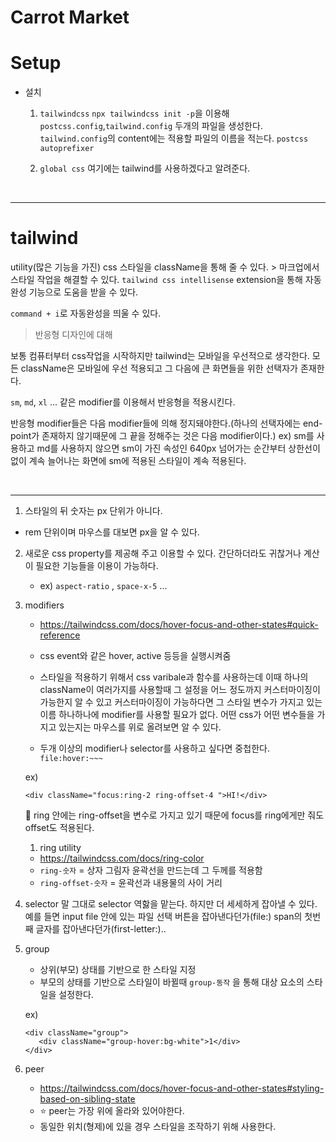 # Carrot Market

# Setup

- 설치

  1. `tailwindcss`
     `npx tailwindcss init -p`을 이용해 `postcss.config`,`tailwind.config` 두개의 파일을 생성한다.
     `tailwind.config`의 content에는 적용할 파일의 이름을 적는다.
     `postcss`
     `autoprefixer`

  2. `global css`
     여기에는 tailwind를 사용하겠다고 알려준다.

<br/>
<hr/>

# tailwind

utility(많은 기능을 가진) css
스타일을 className을 통해 줄 수 있다. > 마크업에서 스타일 작업을 해결할 수 있다.
`tailwind css intellisense` extension을 통해 자동완성 기능으로 도움을 받을 수 있다.

`command + i`로 자동완성을 띄울 수 있다.

> 반응형 디자인에 대해

보통 컴퓨터부터 css작업을 시작하지만 tailwind는 모바일을 우선적으로 생각한다.
모든 className은 모바일에 우선 적용되고 그 다음에 큰 화면들을 위한 선택자가 존재한다.

`sm`, `md`, `xl` ... 같은 modifier를 이용해서 반응형을 적용시킨다.

반응형 modifier들은 다음 modifier들에 의해 정지돼야한다.(하나의 선택자에는 end-point가 존재하지 않기때문에 그 끝을 정해주는 것은 다음 modifier이다.)
ex) sm를 사용하고 md를 사용하지 않으면 sm이 가진 속성인 640px 넘어가는 순간부터 상한선이 없이 계속 늘어나는 화면에 sm에 적용된 스타일이 계속 적용된다.

<br/>

<hr/>

1. 스타일의 뒤 숫자는 px 단위가 아니다.

- rem 단위이며 마우스를 대보면 px을 알 수 있다.

2. 새로운 css property를 제공해 주고 이용할 수 있다.
   간단하더라도 귀찮거나 계산이 필요한 기능들을 이용이 가능하다.

   - ex) `aspect-ratio` , `space-x-5` ...

3. modifiers

   - https://tailwindcss.com/docs/hover-focus-and-other-states#quick-reference
   - css event와 같은 hover, active 등등을 실행시켜줌

   - 스타일을 적용하기 위해서 css varibale과 함수를 사용하는데 이때 하나의 className이 여러가지를 사용할때 그 설정을 어느 정도까지 커스터마이징이 가능한지 알 수 있고 커스터마이징이 가능하다면 그 스타일 변수가 가지고 있는 이름 하나하나에 modifier를 사용할 필요가 없다.
     어떤 css가 어떤 변수들을 가지고 있는지는 마우스를 위로 올려보면 알 수 있다.

   - 두개 이상의 modifier나 selector를 사용하고 싶다면 중첩한다.
     `file:hover:~~~`

   ex)

   ```
   <div className="focus:ring-2 ring-offset-4 ">HI!</div>
   ```

   🤔 ring 안에는 ring-offset을 변수로 가지고 있기 때문에 focus를 ring에게만 줘도 offset도 적용된다.

   1. ring utility

   - https://tailwindcss.com/docs/ring-color
   - `ring-숫자` = 상자 그림자 윤곽선을 만드는데 그 두께를 적용함
   - `ring-offset-숫자` = 윤곽선과 내용물의 사이 거리

4. selector
   말 그대로 selector 역핧을 맡는다. 하지만 더 세세하게 잡아낼 수 있다.
   예를 들면 input file 안에 있는 파일 선택 버튼을 잡아낸다던가(file:) span의 첫번째 글자를 잡아낸다던가(first-letter:)..

5. group

   - 상위(부모) 상태를 기반으로 한 스타일 지정
   - 부모의 상태를 기반으로 스타일이 바뀔때 `group-동작` 을 통해 대상 요소의 스타일을 설정한다.

   ex)

   ```
   <div className="group">
      <div className="group-hover:bg-white">1</div>
   </div>
   ```

6. peer

   - https://tailwindcss.com/docs/hover-focus-and-other-states#styling-based-on-sibling-state
   - ⭐️ peer는 가장 위에 올라와 있어야한다.
   - 동일한 위치(형제)에 있을 경우 스타일을 조작하기 위해 사용한다.
